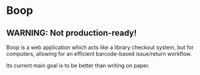 # Boop

## WARNING: Not production-ready!

Boop is a web application which acts like a library checkout system, but for computers, allowing for an efficient barcode-based issue/return workflow.

Its current main goal is to be better than writing on paper.

<!-- This README would normally document whatever steps are necessary to get the
application up and running. -->

<!-- Things you may want to cover:

* Ruby version

* System dependencies

* Configuration

* Database creation

* Database initialization

* How to run the test suite

* Services (job queues, cache servers, search engines, etc.)

* Deployment instructions

* ... -->
